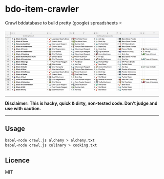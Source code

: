 # bdo-item-crawler

Crawl bddatabase to build pretty (google) spreadsheets :star:

![Spreadsheet Screenshot](screen.png)

---

**Disclaimer: This is hacky, quick & dirty, non-tested code. Don't judge and use with caution.**

---

## Usage

```
babel-node crawl.js alchemy > alchemy.txt
babel-node crawl.js culinary > cooking.txt
```

## Licence

MIT
